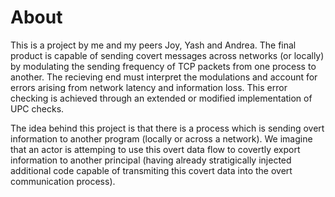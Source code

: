# About
This is a project by me and my peers Joy, Yash and Andrea. The final product is capable of sending covert messages across networks (or locally) by modulating the sending frequency of TCP packets from one process to another. The recieving end must interpret the modulations and account for errors arising from network latency and information loss. This error checking is achieved through an extended or modified implementation of UPC checks.

The idea behind this project is that there is a process which is sending overt information to another program (locally or across a network). We imagine that an actor is attemping to use this overt data flow to covertly export information to another principal (having already stratigically injected additional code capable of transmiting this covert data into the overt communication process).
